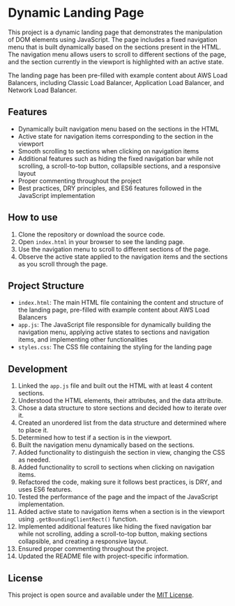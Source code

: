 # Dynamic Landing Page

This project is a dynamic landing page that demonstrates the manipulation of DOM elements using JavaScript. The page includes a fixed navigation menu that is built dynamically based on the sections present in the HTML. The navigation menu allows users to scroll to different sections of the page, and the section currently in the viewport is highlighted with an active state.

The landing page has been pre-filled with example content about AWS Load Balancers, including Classic Load Balancer, Application Load Balancer, and Network Load Balancer.

## Features

- Dynamically built navigation menu based on the sections in the HTML
- Active state for navigation items corresponding to the section in the viewport
- Smooth scrolling to sections when clicking on navigation items
- Additional features such as hiding the fixed navigation bar while not scrolling, a scroll-to-top button, collapsible sections, and a responsive layout
- Proper commenting throughout the project
- Best practices, DRY principles, and ES6 features followed in the JavaScript implementation

## How to use

1. Clone the repository or download the source code.
2. Open `index.html` in your browser to see the landing page.
3. Use the navigation menu to scroll to different sections of the page.
4. Observe the active state applied to the navigation items and the sections as you scroll through the page.

## Project Structure

- `index.html`: The main HTML file containing the content and structure of the landing page, pre-filled with example content about AWS Load Balancers
- `app.js`: The JavaScript file responsible for dynamically building the navigation menu, applying active states to sections and navigation items, and implementing other functionalities
- `styles.css`: The CSS file containing the styling for the landing page

## Development

1. Linked the `app.js` file and built out the HTML with at least 4 content sections.
2. Understood the HTML elements, their attributes, and the data attribute.
3. Chose a data structure to store sections and decided how to iterate over it.
4. Created an unordered list from the data structure and determined where to place it.
5. Determined how to test if a section is in the viewport.
6. Built the navigation menu dynamically based on the sections.
7. Added functionality to distinguish the section in view, changing the CSS as needed.
8. Added functionality to scroll to sections when clicking on navigation items.
9. Refactored the code, making sure it follows best practices, is DRY, and uses ES6 features.
10. Tested the performance of the page and the impact of the JavaScript implementation.
11. Added active state to navigation items when a section is in the viewport using `.getBoundingClientRect()` function.
12. Implemented additional features like hiding the fixed navigation bar while not scrolling, adding a scroll-to-top button, making sections collapsible, and creating a responsive layout.
13. Ensured proper commenting throughout the project.
14. Updated the README file with project-specific information.

## License

This project is open source and available under the [MIT License](LICENSE).
